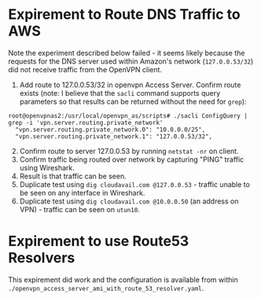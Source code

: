 # Expirement to Route DNS Traffic to AWS

Note the experiment described below failed - it seems likely because the requests for the DNS server used within Amazon's network (`127.0.0.53/32`) did not receive traffic from the OpenVPN client.

1. Add route to 127.0.0.53/32 in openvpn Access Server. Confirm route exists (note: I believe that the `sacli` command supports query parameters so that results can be returned without the need for `grep`):
```
root@openvpnas2:/usr/local/openvpn_as/scripts# ./sacli ConfigQuery | grep -i 'vpn.server.routing.private_network'
  "vpn.server.routing.private_network.0": "10.0.0.0/25", 
  "vpn.server.routing.private_network.1": "127.0.0.53/32", 
```
2. Confirm route to server 127.0.0.53 by running `netstat -nr` on client.
3. Confirm traffic being routed over network by capturing "PING" traffic using Wireshark.
4. Result is that traffic can be seen.
5. Duplicate test using `dig cloudavail.com @127.0.0.53` - traffic unable to be seen on any interface in Wireshark.
6. Duplicate test using `dig cloudavail.com @10.0.0.50` (an address on VPN) - traffic can be seen on `utun10`.

# Expirement to use Route53 Resolvers

This expirement did work and the configuration is available from within `./openvpn_access_server_ami_with_route_53_resolver.yaml`.
